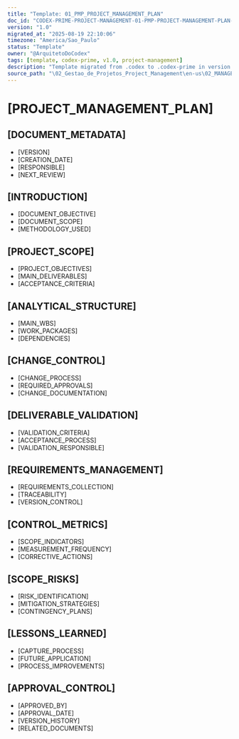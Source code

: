 ```yaml
---
title: "Template: 01_PMP_PROJECT_MANAGEMENT_PLAN"
doc_id: "CODEX-PRIME-PROJECT-MANAGEMENT-01-PMP-PROJECT-MANAGEMENT-PLAN-V1.0"
version: "1.0"
migrated_at: "2025-08-19 22:10:06"
timezone: "America/Sao_Paulo"
status: "Template"
owner: "@ArquitetoDoCodex"
tags: [template, codex-prime, v1.0, project-management]
description: "Template migrated from .codex to .codex-prime in version 1.0"
source_path: "\02_Gestao_de_Projetos_Project_Management\en-us\02_MANAGEMENT_PLANS\01_PMP_PROJECT_MANAGEMENT_PLAN.md"
---
```


# [PROJECT_MANAGEMENT_PLAN]

## [DOCUMENT_METADATA]
- [VERSION]
- [CREATION_DATE]
- [RESPONSIBLE]
- [NEXT_REVIEW]

## [INTRODUCTION]
- [DOCUMENT_OBJECTIVE]
- [DOCUMENT_SCOPE]
- [METHODOLOGY_USED]

## [PROJECT_SCOPE]
- [PROJECT_OBJECTIVES]
- [MAIN_DELIVERABLES]
- [ACCEPTANCE_CRITERIA]

## [ANALYTICAL_STRUCTURE]
- [MAIN_WBS]
- [WORK_PACKAGES]
- [DEPENDENCIES]

## [CHANGE_CONTROL]
- [CHANGE_PROCESS]
- [REQUIRED_APPROVALS]
- [CHANGE_DOCUMENTATION]

## [DELIVERABLE_VALIDATION]
- [VALIDATION_CRITERIA]
- [ACCEPTANCE_PROCESS]
- [VALIDATION_RESPONSIBLE]

## [REQUIREMENTS_MANAGEMENT]
- [REQUIREMENTS_COLLECTION]
- [TRACEABILITY]
- [VERSION_CONTROL]

## [CONTROL_METRICS]
- [SCOPE_INDICATORS]
- [MEASUREMENT_FREQUENCY]
- [CORRECTIVE_ACTIONS]

## [SCOPE_RISKS]
- [RISK_IDENTIFICATION]
- [MITIGATION_STRATEGIES]
- [CONTINGENCY_PLANS]

## [LESSONS_LEARNED]
- [CAPTURE_PROCESS]
- [FUTURE_APPLICATION]
- [PROCESS_IMPROVEMENTS]

## [APPROVAL_CONTROL]
- [APPROVED_BY]
- [APPROVAL_DATE]
- [VERSION_HISTORY]
- [RELATED_DOCUMENTS]